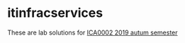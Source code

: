 # itinfracservices
These are lab solutions for [ICA0002 2019 autum semester](https://github.com/romankuchin/itinfraservices)
